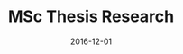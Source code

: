 ---
date: "2016-12-01"
external_link: ""
image:
  caption: Carbon Nanotubes Dispersed in a Polymer Resin
  focal_point: Smart
slides: example
summary: Published works relating to my Master's Thesis.
title: MSc Thesis Research
url_code: ""
url_pdf: ""
url_slides: ""
url_video: ""
tags:
- Thesis
---